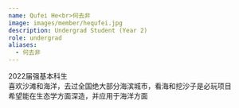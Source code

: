 ```yaml
---
name: Qufei He<br>何去非
image: images/member/hequfei.jpg
description: Undergrad Student (Year 2)
role: undergrad
aliases:
  - 何去非
---
```


<centre>
2022届强基本科生<br>
喜欢沙滩和海洋，去过全国绝大部分海滨城市，看海和挖沙子是必玩项目<br>
希望能在生态学方面深造，并应用于海洋方面<br>
</centre>
